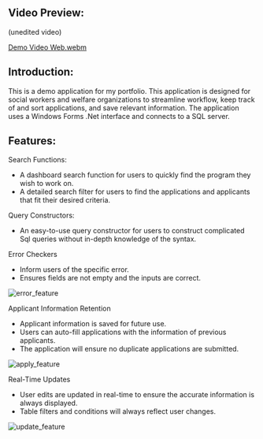 ## Video Preview:

(unedited video)

[Demo Video Web.webm](https://github.com/benhwlcode/WelfareApp/assets/141098928/0622714c-8b28-455f-bcf0-0d735b6f95f4)

## Introduction:

This is a demo application for my portfolio. This application is designed for social workers and welfare organizations to streamline workflow, keep track of and sort applications, and save relevant information. The application uses a Windows Forms .Net interface and connects to a SQL server.

## Features:

Search Functions:
- A dashboard search function for users to quickly find the program they wish to work on.
- A detailed search filter for users to find the applications and applicants that fit their desired criteria.

Query Constructors:
- An easy-to-use query constructor for users to construct complicated Sql queries without in-depth knowledge of the syntax.

Error Checkers
- Inform users of the specific error.
- Ensures fields are not empty and the inputs are correct.

![error_feature](https://github.com/benhwlcode/WelfareApp/assets/141098928/e89a5e3f-c87c-4d7d-81e7-ddca8ec9cdb1)


Applicant Information Retention
- Applicant information is saved for future use.
- Users can auto-fill applications with the information of previous applicants.
- The application will ensure no duplicate applications are submitted.

![apply_feature](https://github.com/benhwlcode/WelfareApp/assets/141098928/498088e2-1f2d-4c91-9b30-232f4e7e3726)


Real-Time Updates
- User edits are updated in real-time to ensure the accurate information is always displayed.
- Table filters and conditions will always reflect user changes. 

![update_feature](https://github.com/benhwlcode/WelfareApp/assets/141098928/152b5266-8ccc-4f2e-89dd-a9cff5c37893)







